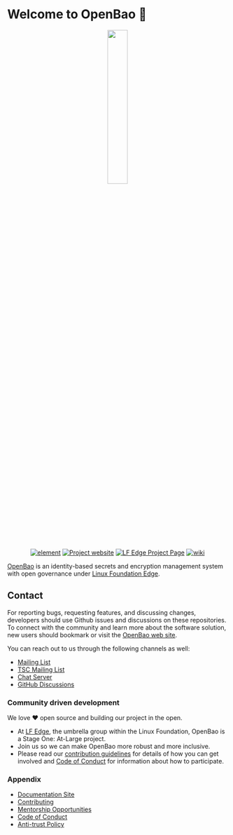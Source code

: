 # Welcome to OpenBao 👋
<p align="center">
<img align="center" src="https://raw.githubusercontent.com/openbao/artwork/main/color/openbao-text-color.svg" height="30%" width="30%"/>
</p>

<p align="center">
<a href="https://chat.lfx.linuxfoundation.org/#/welcome" alt="element"><img src="https://img.shields.io/badge/element-@openbao--element-green.svg" alt="element"></img></a>
<a href="https://openbao.org" alt="Project website"><img src="https://img.shields.io/badge/website-openbao.org-blue.svg" alt="Project website"></img></a>
<a href="https://www.lfedge.org/projects/openbao/" alt="LF Edge Project Page"><img src="https://img.shields.io/badge/projectpage-openbao_@_LF_Edge-orange.svg" alt="LF Edge Project Page"></img></a>
<a href="https://lf-edge.atlassian.net/wiki/spaces/OP/overview" alt="Wiki"><img src="https://img.shields.io/badge/wiki-@lf_edge--wiki-9cf.svg" alt="wiki"></img></a>

</p>

[OpenBao](https://openbao.org) is an identity-based secrets and encryption management system with open governance under [Linux Foundation Edge](https://www.lfedge.org/projects/openbao/).

## Contact

For reporting bugs, requesting features, and discussing changes, developers should use Github issues and discussions on these repositories. To connect with the community and learn more about the software solution, new users should bookmark or visit the [OpenBao web site](https://www.lfedge.org/projects/openbao/).

You can reach out to us through the following channels as well:

- [Mailing List](https://lists.lfedge.org/g/openbao)
- [TSC Mailing List](https://lists.lfedge.org/g/openbao-tsc)
- [Chat Server](https://chat.lfx.linuxfoundation.org/)
- [GitHub Discussions](https://github.com/orgs/openbao/discussions)

### Community driven development

We love ❤ open source and building our project in the open.

- At [LF Edge](https://www.lfedge.org/), the umbrella group within the Linux Foundation, OpenBao is a Stage One: At-Large project.
- Join us so we can make OpenBao more robust and more inclusive.
- Please read our [contribution guidelines](https://github.com/openbao/openbao/blob/main/CONTRIBUTING.md) for details of how you can get involved and [Code of Conduct](https://lfprojects.org/policies/code-of-conduct/) for information about how to participate.

### Appendix

- [Documentation Site](https://openbao.org/)
- [Contributing](https://github.com/openbao/openbao/blob/main/CONTRIBUTING.md)
- [Mentorship Opportunities](https://wiki.lfedge.org/display/OH/Mentorship+Programs)
- [Code of Conduct](https://lfprojects.org/policies/code-of-conduct/)
- [Anti-trust Policy](https://lfprojects.org/policies/antitrust-policy/)
